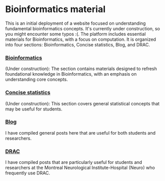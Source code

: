 # Bioinformatics material
This is an initial deployment of a website focused on understanding fundamental bioinformatics concepts. It's currently under construction, so you might encounter some typos :(. The platform  includes essential materials for Bioinformatics, with a focus on computation. It is organized into four sections: Bioinformatics, Concise statistics, Blog, and DRAC.

### [Bioinformatics](bioinfo/bioinfo_overview.md) 
(Under construction): The section contains materials designed to refresh foundational knowledge in Bioinformatics, with an emphasis on understanding core concepts.
    
### [Concise statistics](stat/stat_overview.md)
(Under construction): This section covers general statistical concepts that may be useful for students.

   
### [Blog](blog/index.md)
I have compiled general posts here that are useful for both students and researchers.

### [DRAC](drac/index.md)
I have compiled posts that are particularly useful for students and researchers at the Montreal Neurological Institute-Hospital (Neuro) who frequently use DRAC.
